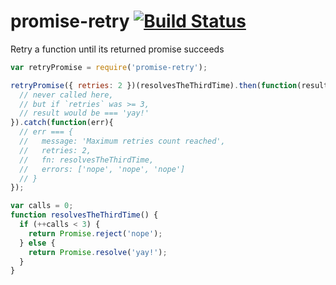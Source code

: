 # promise-retry [![Build Status](https://travis-ci.org/songkick/promise-retry.svg)](https://travis-ci.org/songkick/promise-retry)

Retry a function until its returned promise succeeds

```js
var retryPromise = require('promise-retry');

retryPromise({ retries: 2 })(resolvesTheThirdTime).then(function(result){
  // never called here,
  // but if `retries` was >= 3,
  // result would be === 'yay!'
}).catch(function(err){
  // err === {
  //   message: 'Maximum retries count reached',
  //   retries: 2,
  //   fn: resolvesTheThirdTime,
  //   errors: ['nope', 'nope', 'nope']
  // }
});

var calls = 0;
function resolvesTheThirdTime() {
  if (++calls < 3) {
    return Promise.reject('nope');
  } else {
    return Promise.resolve('yay!');
  }
}
```
